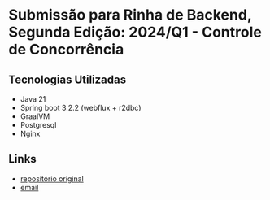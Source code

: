 # Submissão para Rinha de Backend, Segunda Edição: 2024/Q1 - Controle de Concorrência

## Tecnologias Utilizadas
- Java 21
- Spring boot 3.2.2 (webflux + r2dbc)
- GraalVM
- Postgresql
- Nginx

## Links
- [repositório original](https://github.com/matheus-mr/rinha-de-backend-2024-q1)
- [email](mailto:matheusmr.95@protonmail.com)
